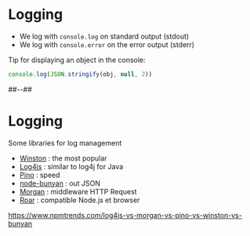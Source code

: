 # Logging

* We log with `console.log` on standard output (stdout)
* We log with `console.error` on the error output  (stderr)

Tip for displaying an object in the console:

```javascript
console.log(JSON.stringify(obj, null, 2))
```

##--##

# Logging

Some libraries for log management

* [Winston](https://github.com/winstonjs/winston) : the most popular
* [Log4js](https://github.com/stritti/log4js) : similar to log4j for Java
* [Pino](https://github.com/pinojs/pino) : speed
* [node-bunyan](https://github.com/trentm/node-bunyan) : out JSON
* [Morgan](https://github.com/expressjs/morgan) : middleware HTTP Request
* [Roar](https://github.com/gajus/roarr) : compatible Node.js et browser

https://www.npmtrends.com/log4js-vs-morgan-vs-pino-vs-winston-vs-bunyan
<!-- .element: class="credits" -->

